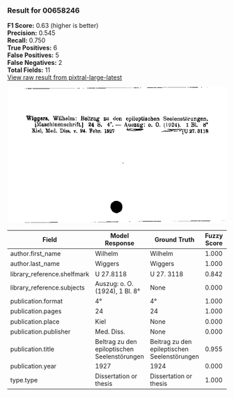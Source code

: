 ### Result for 00658246
**F1 Score:** 0.63 (higher is better)<br>**Precision:** 0.545<br>**Recall:** 0.750<br>**True Positives:** 6<br>**False Positives:** 5<br>**False Negatives:** 2<br>**Total Fields:** 11<br>[View raw result from pixtral-large-latest](https://github.com/RISE-UNIBAS/humanities_data_benchmark/blob/main/results/2025-09-25/T0159/request_T0159_00658246.json)

<img src="https://github.com/RISE-UNIBAS/humanities_data_benchmark/blob/main/benchmarks/zettelkatalog/images/00658246.jpg?raw=true" alt="00658246" width="600px">

| Field | Model Response | Ground Truth | Fuzzy Score | Match |
|-------|----------------|--------------|-------------|-------|
| author.first_name | Wilhelm | Wilhelm | 1.000 | ✅ |
| author.last_name | Wiggers | Wiggers | 1.000 | ✅ |
| library_reference.shelfmark | U 27.8118 | U 27. 3118 | 0.842 | ❌ |
| library_reference.subjects | Auszug: o. O. (1924), 1 Bl. 8° | None | 0.000 | ❌ |
| publication.format | 4° | 4° | 1.000 | ✅ |
| publication.pages | 24 | 24 | 1.000 | ✅ |
| publication.place | Kiel | None | 0.000 | ❌ |
| publication.publisher | Med. Diss. | None | 0.000 | ❌ |
| publication.title | Beltrag zu den epiloptischen Seelenstörungen | Beitrag zu den epileptischen Seelenstörungen | 0.955 | ✅ |
| publication.year | 1927 | 1924 | 0.000 | ❌ |
| type.type | Dissertation or thesis | Dissertation or thesis | 1.000 | ✅ |
